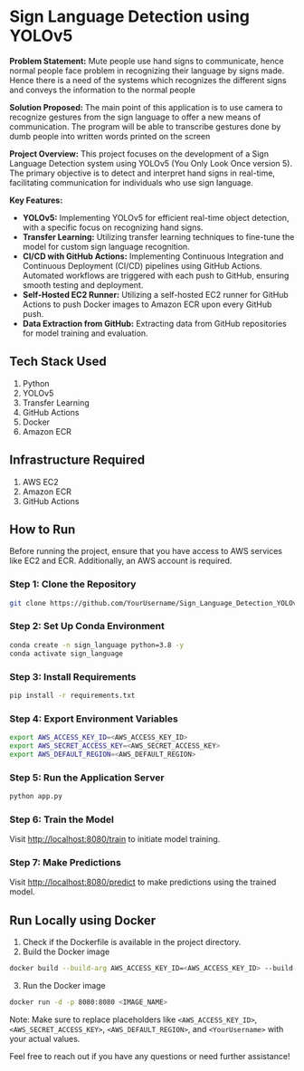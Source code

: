 # Sign Language Detection using YOLOv5

**Problem Statement:**
Mute people use hand signs to communicate, hence normal people face problem in recognizing their language by signs made. Hence there is a need of the systems which recognizes the different signs and conveys the information to the normal people

**Solution Proposed:**
The main point of this application is to use camera to recognize gestures from the sign language to offer a new means of communication. The program will be able to transcribe gestures done by dumb people into written words printed on the screen

**Project Overview:**
This project focuses on the development of a Sign Language Detection system using YOLOv5 (You Only Look Once version 5). The primary objective is to detect and interpret hand signs in real-time, facilitating communication for individuals who use sign language.

**Key Features:**
- **YOLOv5:** Implementing YOLOv5 for efficient real-time object detection, with a specific focus on recognizing hand signs.
- **Transfer Learning:** Utilizing transfer learning techniques to fine-tune the model for custom sign language recognition.
- **CI/CD with GitHub Actions:** Implementing Continuous Integration and Continuous Deployment (CI/CD) pipelines using GitHub Actions. Automated workflows are triggered with each push to GitHub, ensuring smooth testing and deployment.
- **Self-Hosted EC2 Runner:** Utilizing a self-hosted EC2 runner for GitHub Actions to push Docker images to Amazon ECR upon every GitHub push.
- **Data Extraction from GitHub:** Extracting data from GitHub repositories for model training and evaluation.

## Tech Stack Used
1. Python
2. YOLOv5
3. Transfer Learning
4. GitHub Actions
5. Docker
6. Amazon ECR

## Infrastructure Required
1. AWS EC2
2. Amazon ECR
3. GitHub Actions

## How to Run
Before running the project, ensure that you have access to AWS services like EC2 and ECR. Additionally, an AWS account is required.

### Step 1: Clone the Repository
```bash
git clone https://github.com/YourUsername/Sign_Language_Detection_YOLOv5.git
```

### Step 2: Set Up Conda Environment
```bash
conda create -n sign_language python=3.8 -y
conda activate sign_language
```

### Step 3: Install Requirements
```bash
pip install -r requirements.txt
```

### Step 4: Export Environment Variables
```bash
export AWS_ACCESS_KEY_ID=<AWS_ACCESS_KEY_ID>
export AWS_SECRET_ACCESS_KEY=<AWS_SECRET_ACCESS_KEY>
export AWS_DEFAULT_REGION=<AWS_DEFAULT_REGION>
```

### Step 5: Run the Application Server
```bash
python app.py
```

### Step 6: Train the Model
Visit [http://localhost:8080/train](http://localhost:8080/train) to initiate model training.

### Step 7: Make Predictions
Visit [http://localhost:8080/predict](http://localhost:8080/predict) to make predictions using the trained model.

## Run Locally using Docker
1. Check if the Dockerfile is available in the project directory.
2. Build the Docker image
```bash
docker build --build-arg AWS_ACCESS_KEY_ID=<AWS_ACCESS_KEY_ID> --build-arg AWS_SECRET_ACCESS_KEY=<AWS_SECRET_ACCESS_KEY> --build-arg AWS_DEFAULT_REGION=<AWS_DEFAULT_REGION> .
```
3. Run the Docker image
```bash
docker run -d -p 8080:8080 <IMAGE_NAME>
```

Note: Make sure to replace placeholders like `<AWS_ACCESS_KEY_ID>`, `<AWS_SECRET_ACCESS_KEY>`, `<AWS_DEFAULT_REGION>`, and `<YourUsername>` with your actual values.

Feel free to reach out if you have any questions or need further assistance!
